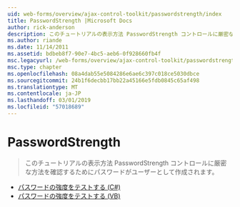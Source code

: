 ```yaml
---
uid: web-forms/overview/ajax-control-toolkit/passwordstrength/index
title: PasswordStrength |Microsoft Docs
author: rick-anderson
description: このチュートリアルの表示方法 PasswordStrength コントロールに厳密な方法を確認するためにパスワードがユーザーとして作成されます。
ms.author: riande
ms.date: 11/14/2011
ms.assetid: bdbeb8f7-90e7-4bc5-aeb6-0f928660fb4f
msc.legacyurl: /web-forms/overview/ajax-control-toolkit/passwordstrength
msc.type: chapter
ms.openlocfilehash: 08a4dab55e5084286e6ae6c397c018ce5030dbce
ms.sourcegitcommit: 24b1f6decbb17bb22a45166e5fdb0845c65af498
ms.translationtype: MT
ms.contentlocale: ja-JP
ms.lasthandoff: 03/01/2019
ms.locfileid: "57018689"
---
```

<a name="passwordstrength"></a>PasswordStrength
====================
> このチュートリアルの表示方法 PasswordStrength コントロールに厳密な方法を確認するためにパスワードがユーザーとして作成されます。


- [パスワードの強度をテストする (C#)](testing-the-strength-of-a-password-cs.md)
- [パスワードの強度をテストする (VB)](testing-the-strength-of-a-password-vb.md)
